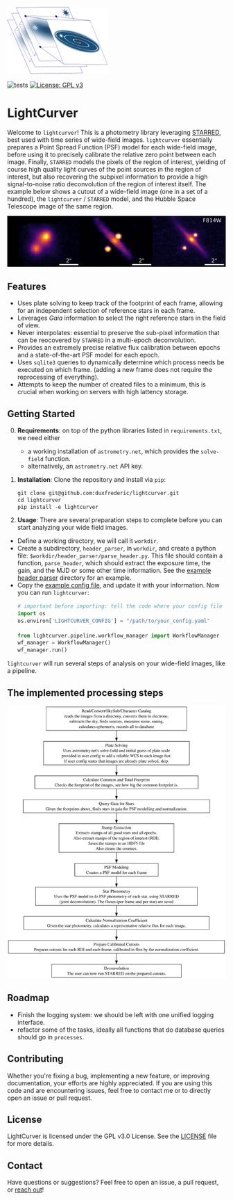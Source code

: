 ![LightCurver Logo](docs/mkdocs/site/lightcurver_logo.svg)

![tests](https://github.com/duxfrederic/lightcurver/actions/workflows/python-app.yml/badge.svg)
[![License: GPL v3](https://img.shields.io/badge/License-GPLv3-blue.svg)](https://www.gnu.org/licenses/gpl-3.0)

# LightCurver 

Welcome to `lightcurver`! 
This is a photometry library leveraging [STARRED](https://gitlab.com/cosmograil/starred), 
best used with time series of wide-field images. 
`lightcurver` essentially prepares a Point Spread Function (PSF) model for each wide-field image, before using it
to precisely calibrate the relative zero point between each image.
Finally, `STARRED` models the pixels of the region of interest, 
yielding of course high quality light curves of the point sources in the region of interest, 
but also recovering the subpixel information to provide a high signal-to-noise ratio deconvolution of the region of interest itself.
The example below shows a cutout of a wide-field image (one in a set of a hundred), 
the `lightcurver` / `STARRED` model, and the Hubble Space Telescope image of the same region.

![example_deconvolution](docs/example_result.jpg)

## Features
* Uses plate solving to keep track of the footprint of each frame, allowing for an independent selection of reference stars in each frame.
* Leverages _Gaia_ information to select the right reference stars in the field of view.
* Never interpolates: essential to preserve the sub-pixel information that can be reocovered by `STARRED` in a multi-epoch deconvolution.
* Provides an extremely precise relative flux calibration between epochs and a state-of-the-art PSF model for each epoch.
* Uses `sqlite3` queries to dynamically determine which process needs be executed on which frame. (adding a new frame does not require the reprocessing of everything).
* Attempts to keep the number of created files to a minimum, this is crucial when working on servers with high lattency storage.


## Getting Started

0. **Requirements**: on top of the python libraries listed in `requirements.txt`, we need either
    - a working installation of `astrometry.net`, which provides the `solve-field` function.
    - alternatively, an `astrometry.net` API key.

1. **Installation**: Clone the repository and install via `pip`:

    ```
    git clone git@github.com:duxfrederic/lightcurver.git
    cd lightcurver
    pip install -e lightcurver
    ```

2. **Usage**:
There are several preparation steps to complete before you can start analyzing your wide field images.
- Define a working directory, we will call it `workdir`. 
- Create a subdirectory, `header_parser`, in `workdir`, and create a python file: `$workdir/header_parser/parse_header.py`.  This file should contain a function, `parse_header`, which should extract the exposure time, the gain, and the MJD or some other time information. See the [example header parser](docs/example_header_parser_functions/) directory for an example.
- Copy the [example config file](docs/example_config_file/config.yaml), and update it with your information.
Now you can run `lightcurver`:
    ```python
    # important before importing: tell the code where your config file is
    import os
    os.environ['LIGHTCURVER_CONFIG'] = "/path/to/your_config.yaml"

    from lightcurver.pipeline.workflow_manager import WorkflowManager
    wf_manager = WorkflowManager()
    wf_manager.run()
    ```
`lightcurver` will run several steps of analysis on your wide-field images, like a pipeline.

## The implemented processing steps
![flowdiagram](docs/flow_diagram/workflow_diagram.svg)

## Roadmap 
- Finish the logging system: we should be left with one unified logging interface.
- refactor some of the tasks, ideally all functions that do database queries should go in `processes`.

## Contributing

Whether you're fixing a bug, implementing a new feature, or improving documentation, your efforts are highly appreciated. 
If you are using this code and are encountering issues, feel free to contact me or to directly open an issue or pull request.

## License

LightCurver is licensed under the GPL v3.0 License. See the [LICENSE](LICENSE) file for more details.

## Contact

Have questions or suggestions? Feel free to open an issue, a pull request, or [reach out](mailto:frederic.dux@epfl.ch)!

